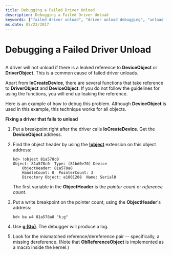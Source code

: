 ```yaml
---
title: Debugging a Failed Driver Unload
description: Debugging a Failed Driver Unload
keywords: ["failed driver unload", "driver unload debugging", "unload failures"]
ms.date: 05/23/2017
---
```


# Debugging a Failed Driver Unload


## <span id="ddk_debugging_a_failed_driver_unload_dbg"></span><span id="DDK_DEBUGGING_A_FAILED_DRIVER_UNLOAD_DBG"></span>


A driver will not unload if there is a leaked reference to **DeviceObject** or **DriverObject**. This is a common cause of failed driver unloads.

Apart from **IoCreateDevice**, there are several functions that take reference to **DriverObject** and **DeviceObject**. If you do not follow the guidelines for using the functions, you will end up leaking the reference.

Here is an example of how to debug this problem. Although **DeviceObject** is used in this example, this technique works for all objects.

**Fixing a driver that fails to unload**

1.  Put a breakpoint right after the driver calls **IoCreateDevice**. Get the **DeviceObject** address.

2.  Find the object header by using the [**!object**](../debuggercmds/-object.md) extension on this object address:

    ```dbgcmd
    kd> !object 81a578c0 
    Object: 81a578c0  Type: (81bd0e70) Device
        ObjectHeader: 81a578a8
        HandleCount: 0  PointerCount: 3
        Directory Object: e1001208  Name: Serial0 
    ```

    The first variable in the **ObjectHeader** is the *pointer count* or *reference count*.

3.  Put a write breakpoint on the pointer count, using the **ObjectHeader**'s address:

    ```dbgcmd
    kd> ba w4 81a578a8 "k;g" 
    ```

4.  Use [**g (Go)**](../debuggercmds/g--go-.md). The debugger will produce a log.

5.  Look for the mismatched reference/dereference pair -- specifically, a missing dereference. (Note that **ObReferenceObject** is implemented as a macro inside the kernel.)

 

 